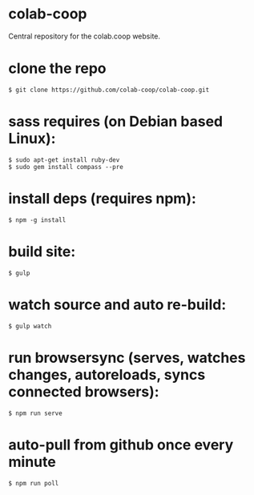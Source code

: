 colab-coop
==========

Central repository for the colab.coop website.

clone the repo
==============
    $ git clone https://github.com/colab-coop/colab-coop.git

sass requires (on Debian based Linux):
======================================
    $ sudo apt-get install ruby-dev
    $ sudo gem install compass --pre

install deps (requires npm):
============================
    $ npm -g install

build site:
===========
    $ gulp

watch source and auto re-build:
===============================
    $ gulp watch

run browsersync (serves, watches changes, autoreloads, syncs connected browsers):
=================================================================================
    $ npm run serve
    
auto-pull from github once every minute
=======================================
    $ npm run poll